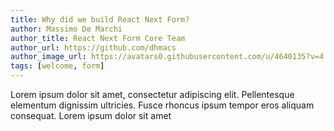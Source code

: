 ```yaml
---
title: Why did we build React Next Form?
author: Massimo De Marchi
author_title: React Next Form Core Team
author_url: https://github.com/dhmacs
author_image_url: https://avatars0.githubusercontent.com/u/4640135?v=4
tags: [welcome, form]
---
```


Lorem ipsum dolor sit amet, consectetur adipiscing elit. Pellentesque elementum dignissim ultricies. Fusce rhoncus ipsum tempor eros aliquam consequat. Lorem ipsum dolor sit amet

